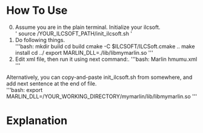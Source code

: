 # How To Use
0. Assume you are in the plain terminal. Initialize your ilcsoft.  
'
source /YOUR_ILCSOFT_PATH/init_ilcsoft.sh
'  
1. Do following things.  
'''bash:
mkdir build
cd build
cmake -C $ILCSOFT/ILCSoft.cmake ..
make install
cd ../
export MARLIN_DLL=./lib/libmymarlin.so
'''  
2. Edit xml file, then run it using next command:.
'''bash:
Marlin hmumu.xml
'''

Alternatively, you can copy-and-paste init_ilcsoft.sh from somewhere, and add next sentence at the end of file.  
'''bash:
export MARLIN_DLL=/YOUR_WORKING_DIRECTORY/mymarlin/lib/libmymarlin.so
'''

# Explanation

